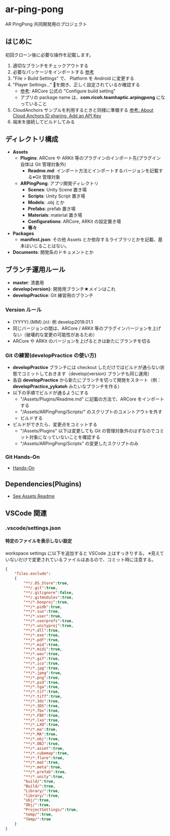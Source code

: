 # ar-ping-pong

AR PingPong 共同開発用のプロジェクト

## はじめに

初回クローン後に必要な操作を記載します。

1. 適切なブランチをチェックアウトする
2. 必要なパッケージをインポートする [参考](./Assets/Readme.md)
3. "File > Build Settings" で、 Platform を Android に変更する
4. "Player Settings..." を開き、正しく設定されているか確認する
    + [参考](https://developers.google.com/ar/develop/unity/quickstart-android): ARCore 公式の "Configure build setting"
    + アプリの package name は、**com.ricoh.teamhaptic.arpingpong** になっていること
5. CloudAnchors サンプルを利用するときと同様に準備する [参考: About Cloud Anchors ID sharing, Add an API Key](https://developers.google.com/ar/develop/unity/cloud-anchors/quickstart-unity-android)
6. 端末を接続してビルドしてみる

## ディレクトリ構成

- **Assets**
  - **Plugins**: ARCore や ARKit 等のプラグインのインポート先(プラグイン自体は Git 管理対象外)
    - **Readme.md**: インポート方法とインポートするバージョンを記載する※Git 管理対象 
  - **ARPingPong**: アプリ開発ディレクトリ
    - **Scenes**: Unity Scene 置き場
    - **Scripts**: Unity Script 置き場
    - **Models**: .obj とか
    - **Prefabs**: prefab 置き場
    - **Materials**: material 置き場
    - **Configurations**: ARCore, ARKit の設定置き場
    - **等々**
- **Packages**
  - **manifest.json**: その他 Assets とか依存するライブラリとかを記載、基本はいじることはない。
- **Documents**: 開発系のドキュメントとか

## ブランチ運用ルール

- **master**: 清書用
- **develop{version}**: 開発用ブランチ★メインはこれ
- **developPractice**: Git 練習用のブランチ

### Version ルール

- {YYYY}.{MM}.{n}: 例 develop2019.01.1
- 同じバージョンの間は、ARCore / ARKit 等のプラグインバージョンを上げない（破壊的な変更の可能性があるため）
- ARCore や ARKit のバージョンを上げるときは新たにブランチを切る

### Git の練習(developPractice の使い方)

- **developPractice** ブランチには checkout しただけではビルドが通らない状態でコミットしておきます（develop{version} ブランチも同じ運用）
- 各自 **developPractice** から新たにブランチを切って開発をスタート（例：**developPractice_yykatoh** みたいなブランチを作る）
- 以下の手順でビルドが通るようにする
  - "/Assets/Plugins/Readme.md" に記載の方法で、ARCore をインポートする
  - "/Assets/ARPingPong/Scripts/" のスクリプトのコメントアウトを外す
  - ビルドする
- ビルドができたら、変更点をコミットする
  - "/Assets/Plugins" 以下は変更しても Git の管理対象外のはずなのでコミット対象になっていないことを確認する
  - "/Assets/ARPingPong/Scripts" の変更したスクリプトのみ

### Git Hands-On

- [Hands-On](https://gitlab.com/team-haptic/ar-ping-pong/wikis/githandson)

## Dependencies(Plugins)

- [See Assets Readme](./Assets/Readme.md)

## VSCode 関連

### .vscode/settings.json

#### 特定のファイルを表示しない設定

workspace settings に以下を追加すると VSCode 上はすっきりする。
※見えていないだけで変更されているファイルはあるので、コミット時に注意する。

```json
{
    "files.exclude":
    {
        "**/.DS_Store":true,
        "**/.git":true,
        "**/.gitignore":false,
        "**/.gitmodules":true,
        "**/*.booproj":true,
        "**/*.pidb":true,
        "**/*.suo":true,
        "**/*.user":true,
        "**/*.userprefs":true,
        "**/*.unityproj":true,
        "**/*.dll":true,
        "**/*.exe":true,
        "**/*.pdf":true,
        "**/*.mid":true,
        "**/*.midi":true,
        "**/*.wav":true,
        "**/*.gif":true,
        "**/*.ico":true,
        "**/*.jpg":true,
        "**/*.jpeg":true,
        "**/*.png":true,
        "**/*.psd":true,
        "**/*.tga":true,
        "**/*.tif":true,
        "**/*.tiff":true,
        "**/*.3ds":true,
        "**/*.3DS":true,
        "**/*.fbx":true,
        "**/*.FBX":true,
        "**/*.lxo":true,
        "**/*.LXO":true,
        "**/*.ma":true,
        "**/*.MA":true,
        "**/*.obj":true,
        "**/*.OBJ":true,
        "**/*.asset":true,
        "**/*.cubemap":true,
        "**/*.flare":true,
        "**/*.mat":true,
        "**/*.meta":true,
        "**/*.prefab":true,
        "**/*.unity":true,
        "build/":true,
        "Build/":true,
        "Library/":true,
        "library/":true,
        "obj/":true,
        "Obj/":true,
        "ProjectSettings/":true,
        "temp/":true,
        "Temp/":true
    }
}
```